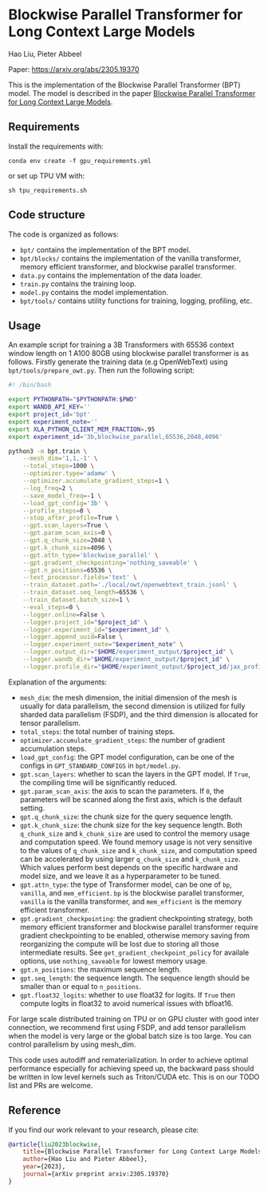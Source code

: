 # Blockwise Parallel Transformer for Long Context Large Models

Hao Liu, Pieter Abbeel

Paper: https://arxiv.org/abs/2305.19370

This is the implementation of the Blockwise Parallel Transformer (BPT) model. The model is described in the paper [Blockwise Parallel Transformer for Long Context Large Models](https://arxiv.org/pdf/2305.19370.pdf).

## Requirements
Install the requirements with:
```
conda env create -f gpu_requirements.yml
```
or set up TPU VM with:
```
sh tpu_requirements.sh
```

## Code structure

The code is organized as follows:
- `bpt/` contains the implementation of the BPT model.
- `bpt/blocks/` contains the implementation of the vanilla transformer, memory efficient transformer, and blockwise parallel transformer.
- `data.py` contains the implementation of the data loader.
- `train.py` contains the training loop.
- `model.py` contains the model implementation.
- `bpt/tools/` contains utility functions for training, logging, profiling, etc.

## Usage
An example script for training a 3B Transformers with 65536 context window length on 1 A100 80GB using blockwise parallel transformer is as follows. Firstly generate the training data (e.g OpenWebText) using `bpt/tools/prepare_owt.py`. Then run the following script:
```bash
#! /bin/bash

export PYTHONPATH="$PYTHONPATH:$PWD"
export WANDB_API_KEY=''
export project_id='bpt'
export experiment_note=''
export XLA_PYTHON_CLIENT_MEM_FRACTION=.95
export experiment_id='3b,blockwise_parallel,65536,2048,4096'

python3 -m bpt.train \
    --mesh_dim='1,1,-1' \
    --total_steps=1000 \
    --optimizer.type='adamw' \
    --optimizer.accumulate_gradient_steps=1 \
    --log_freq=2 \
    --save_model_freq=-1 \
    --load_gpt_config='3b' \
    --profile_steps=0 \
    --stop_after_profile=True \
    --gpt.scan_layers=True \
    --gpt.param_scan_axis=0 \
    --gpt.q_chunk_size=2048 \
    --gpt.k_chunk_size=4096 \
    --gpt.attn_type='blockwise_parallel' \
    --gpt.gradient_checkpointing='nothing_saveable' \
    --gpt.n_positions=65536 \
    --text_processor.fields='text' \
    --train_dataset.path='./local/owt/openwebtext_train.jsonl' \
    --train_dataset.seq_length=65536 \
    --train_dataset.batch_size=1 \
    --eval_steps=0 \
    --logger.online=False \
    --logger.project_id="$project_id" \
    --logger.experiment_id="$experiment_id" \
    --logger.append_uuid=False \
    --logger.experiment_note="$experiment_note" \
    --logger.output_dir="$HOME/experiment_output/$project_id" \
    --logger.wandb_dir="$HOME/experiment_output/$project_id" \
    --logger.profile_dir="$HOME/experiment_output/$project_id/jax_profile"
```
Explanation of the arguments:
- `mesh_dim`: the mesh dimension, the initial dimension of the mesh is usually for data parallelism, the second dimension is utilized for fully sharded data parallelism (FSDP), and the third dimension is allocated for tensor parallelism.
- `total_steps`: the total number of training steps.
- `optimizer.accumulate_gradient_steps`: the number of gradient accumulation steps.
- `load_gpt_config`: the GPT model configuration, can be one of the configs in `GPT_STANDARD_CONFIGS` in `bpt/model.py`.
- `gpt.scan_layers`: whether to scan the layers in the GPT model. If `True`, the compiling time will be significantly reduced.
- `gpt.param_scan_axis`: the axis to scan the parameters. If `0`, the parameters will be scanned along the first axis, which is the default setting.
- `gpt.q_chunk_size`: the chunk size for the query sequence length.
- `gpt.k_chunk_size`: the chunk size for the key sequence length. Both `q_chunk_size` and `k_chunk_size` are used to control the memory usage and computation speed. We found memory usage is not very sensitive to the values of `q_chunk_size` and `k_chunk_size`, and computation speed can be accelerated by using larger `q_chunk_size` and `k_chunk_size`. Which values perform best depends on the specific hardware and model size, and we leave it as a hyperparameter to be tuned.
- `gpt.attn_type`: the type of Transformer model, can be one of `bp`, `vanilla`, and `mem_efficient`. `bp` is the blockwise parallel transformer, `vanilla` is the vanilla transformer, and `mem_efficient` is the memory efficient transformer.
- `gpt.gradient_checkpointing`: the gradient checkpointing strategy, both memory efficient transformer and blockwise parallel transformer require gradient checkpointing to be enabled, otherwise memory saving from reorganizing the compute will be lost due to storing all those intermediate results. See `get_gradient_checkpoint_policy` for availale options, use `nothing_saveable` for lowest memory usage.
- `gpt.n_positions`: the maximum sequence length.
- `gpt.seq_length`: the sequence length. The sequence length should be smaller than or equal to `n_positions`.
- `gpt.float32_logits`: whether to use float32 for logits. If `True` then compute logits in float32 to avoid numerical issues with bfloat16.


For large scale distributed training on TPU or on GPU cluster with good inter connection, we recommend first using FSDP, and add tensor parallelism when the model is very large or the global batch size is too large. You can control parallelism by using mesh_dim.

This code uses autodiff and rematerialization. In order to achieve optimal performance especially for achieving speed up, the backward pass should be written in low level kernels such as Triton/CUDA etc. This is on our TODO list and PRs are welcome.


## Reference
If you find our work relevant to your research, please cite:
```bibtex
@article{liu2023blockwise,
    title={Blockwise Parallel Transformer for Long Context Large Models},
    author={Hao Liu and Pieter Abbeel},
    year={2023},
    journal={arXiv preprint arxiv:2305.19370}
}
```
